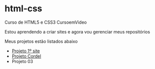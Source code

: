 # html-css
 Curso de HTML5 e CSS3 CursoemVideo

<p> Estou aprendendo a criar sites e agora vou gerenciar meus repositórios </p>
<p> Meus projetos estão listados abaixo </p>

<ul>
	<li><a href="https://arth-py.github.io/projeto-android/" target='_blank'>Projeto 1º site</a></li>
	<li><a href="https://arth-py.github.io/projeto-cordel/" target='_blank'>Projeto Cordel</a></li>
 	<li>Projeto 03</li>
</ul>
